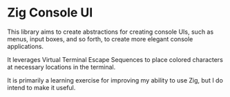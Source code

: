 
# Zig Console UI

This library aims to create abstractions for creating console UIs, such as menus, input boxes, and so forth, to create more elegant console applications.

It leverages Virtual Terminal Escape Sequences to place colored characters at necessary locations in the terminal.

It is primarily a learning exercise for improving my ability to use Zig, but I do intend to make it useful.